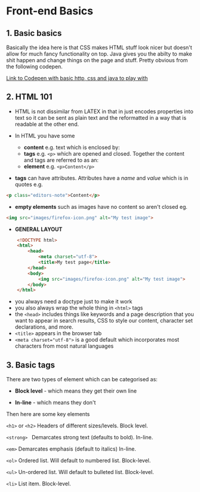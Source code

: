 # Front-end Basics

## 1. Basic basics

Basically the idea here is that CSS makes HTML stuff look nicer but doesn't allow for much fancy functionality on top.  Java gives you the abilty to make shit happen and change things on the page and stuff.  Pretty obvious from the following codepen.

[Link to Codepen with basic http, css and java to play with](https://codepen.io/Colt/pen/WQQVvE)

## 2. HTML 101

* HTML is not dissimilar from LATEX in that in just encodes properties into text so it can be sent as plain text and the reformatted in a way that is readable at the other end.

* In HTML you have some 
    * **content** e.g. text which is enclosed by:
    * **tags** e.g. `<p>` which are opened and closed. Together the content and tags are referred to as an:
    * **element** e.g. `<p>Content</p>`

* **tags** can have attributes. Attributes have a *name* and *value* which is in quotes e.g. 

```html
<p class="editors-note">Content</p>
```   

* **empty elements** such as images have no content so aren't closed eg.

```html
<img src="images/firefox-icon.png" alt="My test image">
```
* **GENERAL LAYOUT**

```html
    <!DOCTYPE html>
    <html>
        <head>
            <meta charset="utf-8">
            <title>My test page</title>
        </head>
        <body>
            <img src="images/firefox-icon.png" alt="My test image">
        </body>
    </html>
```

* you always need a doctype just to make it work
* you also always wrap the whole thing in `<html>` tags
* the `<head>` includes things like keywords and a page description that you want to appear in search results, CSS to style our content, character set declarations, and more.
* `<title>` appears in the browser tab
* `<meta charset="utf-8">` is a good default which incorporates most characters from most natural languages 

## 3. Basic tags

There are two types of element which can be categorised as:

* **Block level** - which means they get their own line

* **In-line** - which means they don't

Then here are some key elements

```<h1>``` or ```<h2>``` Headers of different sizes/levels. Block level.

```<strong> ```
Demarcates strong text (defaults to bold). In-line.

```<em>```
Demarcates emphasis (default to italics) In-line.

```<ol>``` Ordered list. Will default to numbered list. Block-level.

```<ul>``` Un-ordered list. Will default to bulleted list. Block-level.

```<li>``` List item. Block-level.



